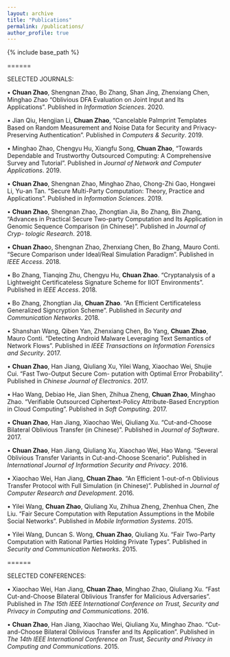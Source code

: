 ```yaml
---
layout: archive
title: "Publications"
permalink: /publications/
author_profile: true
---
```



{% include base_path %}

======

SELECTED JOURNALS:

• <b>Chuan Zhao</b>, Shengnan Zhao, Bo Zhang, Shan Jing, Zhenxiang Chen, Minghao Zhao “Oblivious DFA Evaluation on Joint Input and Its Applications”. Published in <i>Information Sciences</i>. 2020.

• Jian Qiu, Hengjian Li, <b>Chuan Zhao</b>, “Cancelable Palmprint Templates Based on Random Measurement and Noise Data for Security and Privacy-Preserving Authentication”. Published in <i>Computers & Security</i>. 2019.

• Minghao Zhao, Chengyu Hu, Xiangfu Song, <b>Chuan Zhao</b>, “Towards Dependable and Trustworthy Outsourced Computing: A Comprehensive Survey and Tutorial”. Published in <i>Journal of Network and Computer Applications</i>. 2019.

• <b>Chuan Zhao</b>, Shengnan Zhao, Minghao Zhao, Chong-Zhi Gao, Hongwei Li, Yu-an Tan. “Secure Multi-Party Computation: Theory, Practice and Applications”. Published in <i>Information Sciences</i>. 2019.

• <b>Chuan Zhao</b>, Shengnan Zhao, Zhongtian Jia, Bo Zhang, Bin Zhang, “Advances in Practical Secure Two-party Computation and Its Application in Genomic Sequence Comparison (in Chinese)”. Published in <i>Journal of Cryp- tologic Research</i>. 2018.

• <b>Chuan Zhao</b>o, Shengnan Zhao, Zhenxiang Chen, Bo Zhang, Mauro Conti. “Secure Comparison under Ideal/Real Simulation Paradigm”. Published in <i>IEEE Access</i>. 2018.

• Bo Zhang, Tianqing Zhu, Chengyu Hu, <b>Chuan Zhao</b>. “Cryptanalysis of a Lightweight Certificateless Signature Scheme for IIOT Environments”. Published in <i>IEEE Access</i>. 2018.

• Bo Zhang, Zhongtian Jia, <b>Chuan Zhao</b>. “An Efficient Certificateless Generalized Signcryption Scheme”. Published in <i>Security and Communication Networks</i>. 2018.

• Shanshan Wang, Qiben Yan, Zhenxiang Chen, Bo Yang, <b>Chuan Zhao</b>, Mauro Conti. “Detecting Android Malware Leveraging Text Semantics of Network Flows”. Published in <i>IEEE Transactions on Information Forensics and Security</i>. 2017.

• <b>Chuan Zhao</b>, Han Jiang, Qiuliang Xu, Yilei Wang, Xiaochao Wei, Shujie Cui. “Fast Two-Output Secure Com- putation with Optimal Error Probability”. Published in <i>Chinese Journal of Electronics</i>. 2017.

• Hao Wang, Debiao He, Jian Shen, Zhihua Zheng, <b>Chuan Zhao</b>, Minghao Zhao. “Verifiable Outsourced Ciphertext-Policy Attribute-Based Encryption in Cloud Computing”. Published in <i>Soft Computing</i>. 2017.

• <b>Chuan Zhao</b>, Han Jiang, Xiaochao Wei, Qiuliang Xu. “Cut-and-Choose Bilateral Oblivious Transfer (in Chinese)”. Published in <i>Journal of Software</i>. 2017.

• <b>Chuan Zhao</b>, Han Jiang, Qiuliang Xu, Xiaochao Wei, Hao Wang. “Several Oblivious Transfer Variants in Cut-and-Choose Scenario”. Published in <i>International Journal of Information Security and Privacy</i>. 2016.

• Xiaochao Wei, Han Jiang, <b>Chuan Zhao</b>. “An Efficient 1-out-of-n Oblivious Transfer Protocol with Full Simulation (in Chinese)”. Published in <i>Journal of Computer Research and Development</i>. 2016.

• Yilei Wang, <b>Chuan Zhao</b>, Qiuliang Xu, Zhihua Zheng, Zhenhua Chen, Zhe Liu. “Fair Secure Computation with Reputation Assumptions in the Mobile Social Networks”. Published in <i>Mobile Information Systems</i>. 2015.

• Yilei Wang, Duncan S. Wong, <b>Chuan Zhao</b>, Qiuliang Xu. “Fair Two-Party Computation with Rational Parties Holding Private Types”. Published in <i>Security and Communication Networks</i>. 2015.

======

SELECTED CONFERENCES:

• Xiaochao Wei, Han Jiang, <b>Chuan Zhao</b>, Minghao Zhao, Qiuliang Xu. “Fast Cut-and-Choose Bilateral Oblivious Transfer for Malicious Adversaries”. Published in <i>The 15th IEEE International Conference on Trust, Security and Privacy in Computing and Communications</i>. 2016.

• <b>Chuan Zhao</b>, Han Jiang, Xiaochao Wei, Qiuliang Xu, Minghao Zhao. “Cut-and-Choose Bilateral Oblivious Transfer and Its Application”. Published in <i>The 14th IEEE International Conference on Trust, Security and Privacy in Computing and Communications</i>. 2015.
